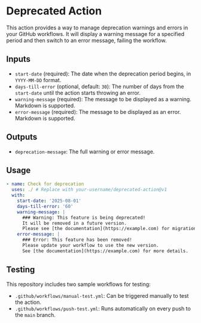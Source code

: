 # Deprecated Action

This action provides a way to manage deprecation warnings and errors in your GitHub workflows. It will display a warning message for a specified period and then switch to an error message, failing the workflow.

## Inputs

- `start-date` (required): The date when the deprecation period begins, in `YYYY-MM-DD` format.
- `days-till-error` (optional, default: `30`): The number of days from the `start-date` until the action starts throwing an error.
- `warning-message` (required): The message to be displayed as a warning. Markdown is supported.
- `error-message` (required): The message to be displayed as an error. Markdown is supported.

## Outputs

- `deprecation-message`: The full warning or error message.

## Usage

```yaml
- name: Check for deprecation
  uses: ./ # Replace with your-username/deprecated-action@v1
  with:
    start-date: '2025-08-01'
    days-till-error: '60'
    warning-message: |
      ### Warning: This feature is being deprecated!
      It will be removed in a future version.
      Please see [the documentation](https://example.com) for migration steps.
    error-message: |
      ### Error: This feature has been removed!
      Please update your workflow to use the new version.
      See [the documentation](https://example.com) for more details.
```

## Testing

This repository includes two sample workflows for testing:

- `.github/workflows/manual-test.yml`: Can be triggered manually to test the action.
- `.github/workflows/push-test.yml`: Runs automatically on every push to the `main` branch.